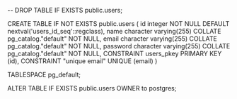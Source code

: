 -- DROP TABLE IF EXISTS public.users;

CREATE TABLE IF NOT EXISTS public.users
(
    id integer NOT NULL DEFAULT nextval('users_id_seq'::regclass),
    name character varying(255) COLLATE pg_catalog."default" NOT NULL,
    email character varying(255) COLLATE pg_catalog."default" NOT NULL,
    password character varying(255) COLLATE pg_catalog."default" NOT NULL,
    CONSTRAINT users_pkey PRIMARY KEY (id),
    CONSTRAINT "unique email" UNIQUE (email)
)

TABLESPACE pg_default;

ALTER TABLE IF EXISTS public.users
    OWNER to postgres;
